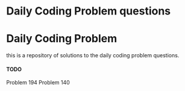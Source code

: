 # Daily Coding Problem questions

# Daily Coding Problem
this is a repository of solutions to the daily coding problem questions.

#### TODO
Problem 194
Problem 140
